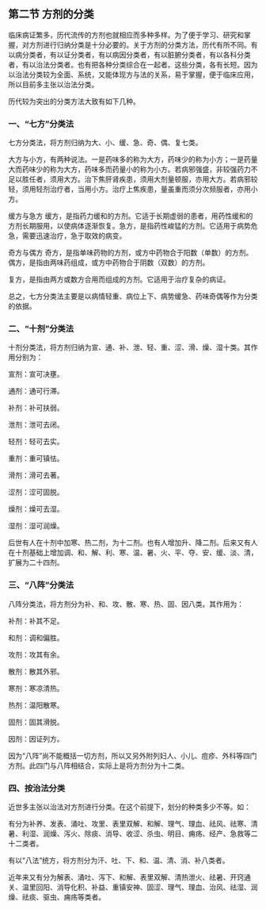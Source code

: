 ## 第二节  方剂的分类

临床病证繁多，历代流传的方剂也就相应而多种多样。为了便于学习、研究和掌握，对方剂进行归纳分类是十分必要的。关于方剂的分类方法，历代有所不同。有以病分类者，有以证分类者，有以病因分类者，有以脏腑分类者，有以各科分类者，有以治法分类者。也有把各种分类综合在一起者。这些分类，各有长短。因为以治法分类较为全面、系统，又能体现方与法的关系，易于掌握，便于临床应用，所以目前多主张以治法分类。

历代较为突出的分类方法大致有如下几种。

### 一、“七方”分类法

七方分类法，将方剂归纳为大、小、缓、急、奇、偶、复七类。

大方与小方，有两种说法。一是药味多的称为大方，药味少的称为小方；一是药量大而药味少的称为大方，药味多而药量小的称为小方。若病邪强盛，非较强药力不足以胜任者，须用大方。治下焦肝肾疾患，须用大剂量顿服，亦用大方。若病邪较轻，须用轻剂治疗者，当用小方。治疗上焦疾患，量虽重而须分次频服者，亦用小方。

缓方与急方  缓方，是指药力缓和的方剂。它适于长期虚弱的患者，用药性缓和的方剂长期服用，以使病体逐渐恢复。急方，是指药性峻猛的方剂。它适用于病势危急，需要迅速治疗，急于取效的病变。

奇方与偶方  奇方，是指单味药物的方剂，或方中药物合于阳数（单数）的方剂。偶方，是指由两味药组成，或方中药物合于阴数（双数）的方剂。

复方，是指由两方或数方合用而组成的方剂。它适用于治疗复杂的病证。

总之，七方分类法主要是以病情轻重、病位上下、病势缓急、药味奇偶等作为分类的依据。

### 二、“十剂”分类法

十剂分类法，将方剂归纳为宣、通、补、泄、轻、重、涩、滑、燥、湿十类。其作用分别为：

宣剂：宣可决壅。

通剂：通可行滞。

补剂：补可扶弱。

泄剂：泄可去闭。

轻剂：轻可去实。

重剂：重可镇怯。

滑剂：滑可去著。

涩剂：涩可固脱。

燥剂：燥可去湿。

湿剂：湿可润燥。

后世有人在十剂中加寒、热二剂，为十二剂。也有人增加升、降二剂。后来又有人在十剂基础上增加调、和、解、利、寒、温、暑、火、平、夺、安、缓、淡、清，扩展为二十四剂。

### 三、“八阵”分类法

八阵分类法，将方剂分为补、和、攻、散、寒、热、固、因八类。其作用为：

补剂：补其不足。

和剂：调和偏胜。

攻剂：攻其有余。

散剂：散其外邪。

寒剂：寒凉清热。

热剂：温阳散寒。

固剂：固其滑脱。

因剂：因证列方。

因为“八阵”尚不能概括一切方剂，所以又另外附列妇人、小儿、痘疹、外科等四门方剂。此四门与八阵相结合，实际上是将方剂分为十二类。

### 四、按治法分类

近世多主张以治法对方剂进行分类。在这个前提下，划分的种类多少不等。如：

有分为补养、发表、涌吐、攻里、表里双解、和解、理气、理血、祛风、祛寒、清暑、利湿、润燥、泻火、除痰、消导、收涩、杀虫、明目、痈疡、经产、急救等二十二类者。

有以“八法”统方，将方剂分为汗、吐、下、和、温、清、消、补八类者。

近年来又有分为解表、涌吐、泻下、和解、表里双解、清热泄火、祛暑、开窍通关、温里回阳、消导化积、补益、重镇安神、固涩、理气、理血、治风、祛湿、润燥、祛痰、驱虫、痈疡等类者。
